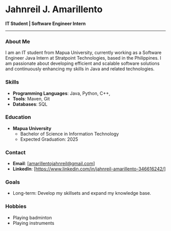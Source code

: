 # Jahnreil J. Amarillento

**IT Student | Software Engineer Intern**

---

### About Me

I am an IT student from Mapua University, currently working as a Software Engineer Java Intern at Stratpoint Technologies, based in the Philippines. I am passionate about developing efficient and scalable software solutions and continuously enhancing my skills in Java and related technologies.

### Skills

- **Programming Languages**: Java, Python, C++, 
- **Tools**: Maven, Git
- **Databases**: SQL

### Education

- **Mapua University**
  - Bachelor of Science in Information Technology
  - Expected Graduation: 2025

### Contact

- **Email**: [amarillentojahnreil@gmail.com]
- **LinkedIn**: [https://www.linkedin.com/in/jahnreil-amarillento-346616242/]

### Goals

- Long-term: Develop my skillsets and expand my knowledge base.

### Hobbies

- Playing badminton
- Playing instruments
